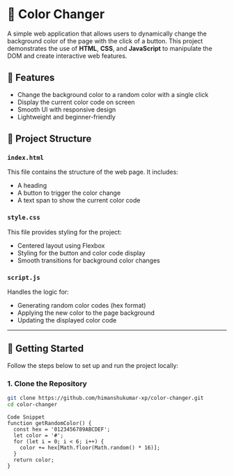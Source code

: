# 🎨 Color Changer

A simple web application that allows users to dynamically change the background color of the page with the click of a button. This project demonstrates the use of **HTML**, **CSS**, and **JavaScript** to manipulate the DOM and create interactive web features.

## 🌟 Features

- Change the background color to a random color with a single click
- Display the current color code on screen
- Smooth UI with responsive design
- Lightweight and beginner-friendly

## 📁 Project Structure


### `index.html`

This file contains the structure of the web page. It includes:

- A heading
- A button to trigger the color change
- A text span to show the current color code

### `style.css`

This file provides styling for the project:

- Centered layout using Flexbox
- Styling for the button and color code display
- Smooth transitions for background color changes

### `script.js`

Handles the logic for:

- Generating random color codes (hex format)
- Applying the new color to the page background
- Updating the displayed color code

---

## 🚀 Getting Started

Follow the steps below to set up and run the project locally:

### 1. Clone the Repository

```bash
git clone https://github.com/himanshukumar-xp/color-changer.git
cd color-changer
```
```
Code Snippet
function getRandomColor() {
  const hex = '0123456789ABCDEF';
  let color = '#';
  for (let i = 0; i < 6; i++) {
    color += hex[Math.floor(Math.random() * 16)];
  }
  return color;
}
```

